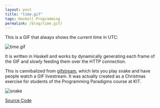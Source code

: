```yaml
---
layout: post
title: "time.gif"
tags: Haskell Programming
permalink: /blog/time.gif/
---
```


This is a GIF that always shows the current time in UTC:

![time.gif](/time.gif)

It is written in Haskell and works by dynamically generating each frame of the GIF and slowly feeding them over the HTTP connection.

This is cannibalized from [gifstream](https://github.com/def-/gifstream), which lets you play snake and have people watch a GIF livestream. It was actually created as a Christmas exercise for students of the Programming Paradigms course at KIT.

![snake](https://raw.githubusercontent.com/def-/gifstream/master/snake.gif)

[Source Code](https://github.com/def-/time.gif)
